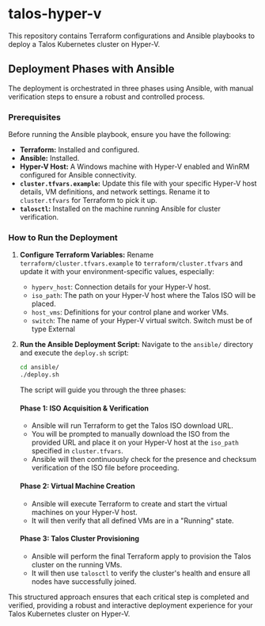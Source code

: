 # talos-hyper-v

This repository contains Terraform configurations and Ansible playbooks to deploy a Talos Kubernetes cluster on Hyper-V.

## Deployment Phases with Ansible

The deployment is orchestrated in three phases using Ansible, with manual verification steps to ensure a robust and controlled process.

### Prerequisites

Before running the Ansible playbook, ensure you have the following:

*   **Terraform:** Installed and configured.
*   **Ansible:** Installed.
*   **Hyper-V Host:** A Windows machine with Hyper-V enabled and WinRM configured for Ansible connectivity.
*   **`cluster.tfvars.example`:** Update this file with your specific Hyper-V host details, VM definitions, and network settings. Rename it to `cluster.tfvars` for Terraform to pick it up.
*   **`talosctl`:** Installed on the machine running Ansible for cluster verification.

### How to Run the Deployment

1.  **Configure Terraform Variables:**
    Rename `terraform/cluster.tfvars.example` to `terraform/cluster.tfvars` and update it with your environment-specific values, especially:
    *   `hyperv_host`: Connection details for your Hyper-V host.
    *   `iso_path`: The path on your Hyper-V host where the Talos ISO will be placed.
    *   `host_vms`: Definitions for your control plane and worker VMs.
    *   `switch`: The name of your Hyper-V virtual switch. Switch must be of type External

2.  **Run the Ansible Deployment Script:**
    Navigate to the `ansible/` directory and execute the `deploy.sh` script:

    ```bash
    cd ansible/
    ./deploy.sh
    ```

    The script will guide you through the three phases:

    #### Phase 1: ISO Acquisition & Verification

    *   Ansible will run Terraform to get the Talos ISO download URL.
    *   You will be prompted to manually download the ISO from the provided URL and place it on your Hyper-V host at the `iso_path` specified in `cluster.tfvars`.
    *   Ansible will then continuously check for the presence and checksum verification of the ISO file before proceeding.

    #### Phase 2: Virtual Machine Creation

    *   Ansible will execute Terraform to create and start the virtual machines on your Hyper-V host.
    *   It will then verify that all defined VMs are in a "Running" state.

    #### Phase 3: Talos Cluster Provisioning

    *   Ansible will perform the final Terraform apply to provision the Talos cluster on the running VMs.
    *   It will then use `talosctl` to verify the cluster's health and ensure all nodes have successfully joined.

This structured approach ensures that each critical step is completed and verified, providing a robust and interactive deployment experience for your Talos Kubernetes cluster on Hyper-V.
